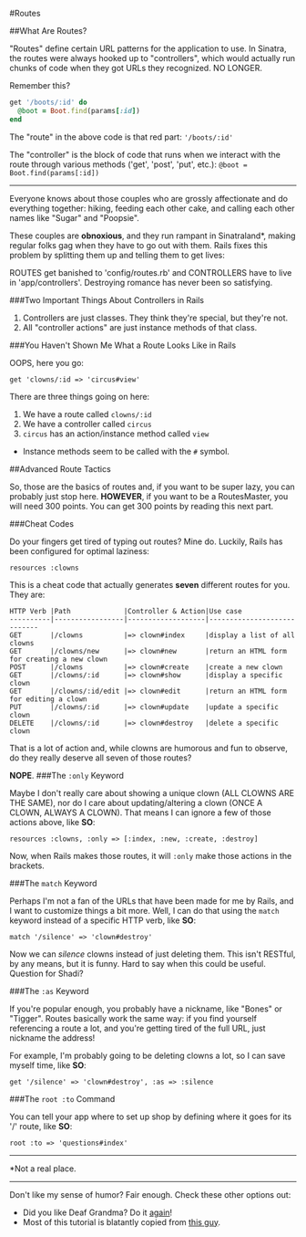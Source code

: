 #Routes

##What Are Routes?

"Routes" define certain URL patterns for the application to use. In Sinatra, the routes were always hooked up to "controllers", which would actually run chunks of code when they got URLs they recognized. NO LONGER.

Remember this?
```ruby
get '/boots/:id' do
  @boot = Boot.find(params[:id])
end
```
The "route" in the above code is that red part: `'/boots/:id'`

The "controller" is the block of code that runs when we interact with the route through various methods ('get', 'post', 'put', etc.): `@boot = Boot.find(params[:id])`

***
Everyone knows about those couples who are grossly affectionate and do everything together: hiking, feeding each other cake, and calling each other names like "Sugar" and "Poopsie".

These couples are **obnoxious**, and they run rampant in Sinatraland*, making regular folks gag when they have to go out with them. Rails fixes this problem by splitting them up and telling them to get lives:

ROUTES get banished to 'config/routes.rb' and CONTROLLERS have to live in 'app/controllers'. Destroying romance has never been so satisfying.

###Two Important Things About Controllers in Rails

1. Controllers are just classes. They think they're special, but they're not.
2. All "controller actions" are just instance methods of that class.

###You Haven't Shown Me What a Route Looks Like in Rails

OOPS, here you go:

`get 'clowns/:id => 'circus#view'`

There are three things going on here:

1. We have a route called `clowns/:id`
2. We have a controller called `circus`
3. `circus` has an action/instance method called `view`
  * Instance methods seem to be called with the `#` symbol.

##Advanced Route Tactics

So, those are the basics of routes and, if you want to be super lazy, you can probably just stop here. **HOWEVER**, if you want to be a RoutesMaster, you will need 300 points. You can get 300 points by reading this next part.

###Cheat Codes

Do your fingers get tired of typing out routes? Mine do. Luckily, Rails has been configured for optimal laziness:

```
resources :clowns
```
This is a cheat code that actually generates **seven** different routes for you. They are:

    HTTP Verb |Path             |Controller & Action|Use case
    ----------|-----------------|-------------------|----------------------------
    GET       |/clowns          |=> clown#index     |display a list of all clowns
    GET       |/clowns/new      |=> clown#new       |return an HTML form for creating a new clown
    POST      |/clowns          |=> clown#create    |create a new clown
    GET       |/clowns/:id      |=> clown#show      |display a specific clown
    GET       |/clowns/:id/edit |=> clown#edit      |return an HTML form for editing a clown
    PUT       |/clowns/:id      |=> clown#update    |update a specific clown
    DELETE    |/clowns/:id      |=> clown#destroy   |delete a specific clown

That is a lot of action and, while clowns are humorous and fun to observe, do they really deserve all seven of those routes?

**NOPE**.
###The `:only` Keyword

Maybe I don't really care about showing a unique clown (ALL CLOWNS ARE THE SAME), nor do I care about updating/altering a clown (ONCE A CLOWN, ALWAYS A CLOWN). That means I can ignore a few of those actions above, like **SO**:

`resources :clowns, :only => [:index, :new, :create, :destroy]`

Now, when Rails makes those routes, it will `:only` make those actions in the brackets.

###The `match` Keyword

Perhaps I'm not a fan of the URLs that have been made for me by Rails, and I want to customize things a bit more. Well, I can do that using the `match` keyword instead of a specific HTTP verb, like **SO**:

`match '/silence' => 'clown#destroy'`

Now we can *silence* clowns instead of just deleting them. This isn't RESTful, by any means, but it is funny. Hard to say when this could be useful. Question for Shadi?

###The `:as` Keyword

If you're popular enough, you probably have a nickname, like "Bones" or "Tigger". Routes basically work the same way: if you find yourself referencing a route a lot, and you're getting tired of the full URL, just nickname the address!

For example, I'm probably going to be deleting clowns a lot, so I can save myself time, like **SO**:

`get '/silence' => 'clown#destroy', :as => :silence`

###The `root :to` Command

You can tell your app where to set up shop by defining where it goes for its '/' route, like **SO**:

`root :to => 'questions#index'`

***

*Not a real place.

---
Don't like my sense of humor? Fair enough. Check these other options out:
* Did you like Deaf Grandma? Do it [again][1]!
* Most of this tutorial is blatantly copied from [this guy][2].

[1]: https://gist.github.com/keithtom/3f311c392326bc659b54#readme "Rails the Sinatra Way"
[2]: https://github.com/dontmitch/intro_to_rails/blob/master/Guides/2_routes.md "Intro to Rails: Routes"
